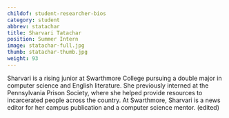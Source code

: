 ```yaml
---
childof: student-researcher-bios
category: student
abbrev: statachar
title: Sharvari Tatachar
position: Summer Intern
image: statachar-full.jpg
thumb: statachar-thumb.jpg
weight: 93
---
```

Sharvari is a rising junior at Swarthmore College pursuing a double major in computer science and English literature. She previously interned at the Pennsylvania Prison Society, where she helped provide resources to incarcerated people across the country. At Swarthmore, Sharvari is a news editor for her campus publication and a computer science mentor. (edited) 
